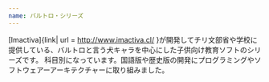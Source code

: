 ```yaml
---
name: バルトロ・シリーズ
---
```


[Imactiva]{link| url = http://www.imactiva.cl/ }が開発してチリ文部省や学校に提供している、バルトロと言う犬キャラを中心にした子供向け教育ソフトのシリーズです。
科目別になっています。国語版や歴史版の開発にプログラミングやソフトウェアーアーキテクチャーに取り組みました。
